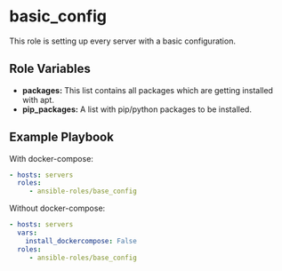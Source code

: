 basic_config
=========

This role is setting up every server with a basic configuration.

Role Variables
--------------

- **packages:** This list contains all packages which are getting installed with apt.
- **pip_packages:** A list with pip/python packages to be installed.

Example Playbook
----------------

With docker-compose:
```yaml
- hosts: servers
  roles:
     - ansible-roles/base_config
```

Without docker-compose:
```yaml
- hosts: servers
  vars:
    install_dockercompose: False
  roles:
     - ansible-roles/base_config
```
